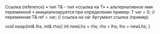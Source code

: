 Ссылка (reference) 
• тип Т& - тип «ссылка на Т»
• альтернативное имя переменной 
• инициализируется при определении пример: 
T var = 0; // переменная 
T& ref = var; // ссылка на var
Аргумент ссылка (пример)

void swap(int& lhs, int& rhs){ 
	int newLhs = rhs; 
	rhs = lhs; 
	lhs = newLhs; 
}